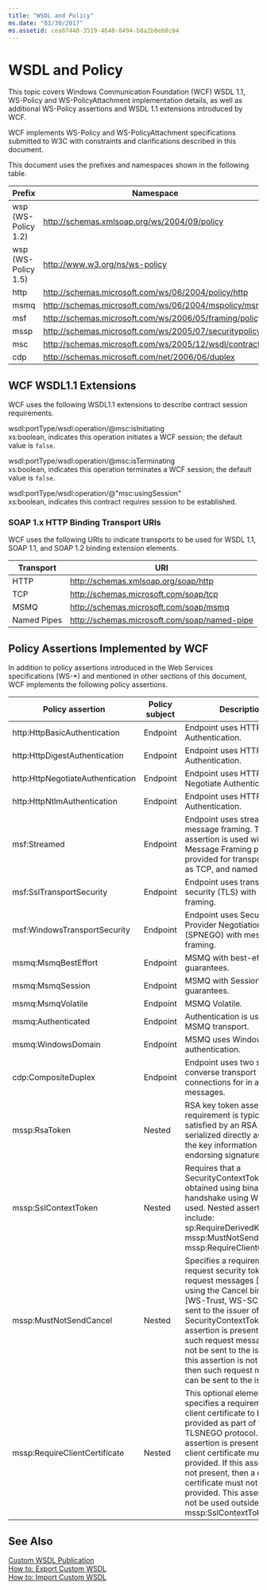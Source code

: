 ```yaml
---
title: "WSDL and Policy"
ms.date: "03/30/2017"
ms.assetid: cea87440-3519-4640-8494-b8a2b0e88c84
---
```

# WSDL and Policy
This topic covers Windows Communication Foundation (WCF) WSDL 1.1, WS-Policy and WS-PolicyAttachment implementation details, as well as additional WS-Policy assertions and WSDL 1.1 extensions introduced by WCF.  

 WCF implements WS-Policy and WS-PolicyAttachment specifications submitted to W3C with constraints and clarifications described in this document.  

 This document uses the prefixes and namespaces shown in the following table.  


|       Prefix        |                       Namespace                        |
|---------------------|--------------------------------------------------------|
| wsp (WS-Policy 1.2) |      http://schemas.xmlsoap.org/ws/2004/09/policy      |
| wsp (WS-Policy 1.5) |             http://www.w3.org/ns/ws-policy             |
|        http         |  http://schemas.microsoft.com/ws/06/2004/policy/http   |
|        msmq         | http://schemas.microsoft.com/ws/06/2004/mspolicy/msmq  |
|         msf         | http://schemas.microsoft.com/ws/2006/05/framing/policy |
|        mssp         | http://schemas.microsoft.com/ws/2005/07/securitypolicy |
|         msc         | http://schemas.microsoft.com/ws/2005/12/wsdl/contract  |
|         cdp         |    http://schemas.microsoft.com/net/2006/06/duplex     |

## WCF WSDL1.1 Extensions  
 WCF uses the following WSDL1.1 extensions to describe contract session requirements.  

 wsdl:portType/wsdl:operation/@msc:isInitiating  
 xs:boolean, indicates this operation initiates a WCF session; the default value is `false`.  

 wsdl:portType/wsdl:operation/@msc:isTerminating  
 xs:boolean, indicates this operation terminates a WCF session; the default value is `false`.  

 wsdl:portType/wsdl:operation/@"msc:usingSession"  
 xs:boolean, indicates this contract requires session to be established.  

### SOAP 1.x HTTP Binding Transport URIs  
 WCF uses the following URIs to indicate transports to be used for WSDL 1.1, SOAP 1.1, and SOAP 1.2 binding extension elements.  


|  Transport  |                     URI                      |
|-------------|----------------------------------------------|
|    HTTP     |     http://schemas.xmlsoap.org/soap/http     |
|     TCP     |    http://schemas.microsoft.com/soap/tcp     |
|    MSMQ     |    http://schemas.microsoft.com/soap/msmq    |
| Named Pipes | http://schemas.microsoft.com/soap/named-pipe |

## Policy Assertions Implemented by WCF  
 In addition to policy assertions introduced in the Web Services specifications (WS-*) and mentioned in other sections of this document, WCF implements the following policy assertions.  


|Policy assertion|Policy subject|Description|  
|----------------------|--------------------|-----------------|  
|http:HttpBasicAuthentication|Endpoint|Endpoint uses HTTP Basic Authentication.|  
|http:HttpDigestAuthentication|Endpoint|Endpoint uses HTTP Digest Authentication.|  
|http:HttpNegotiateAuthentication|Endpoint|Endpoint uses HTTP Negotiate Authentication.|  
|http:HttpNtlmAuthentication|Endpoint|Endpoint uses HTTP NTLM Authentication.|  
|msf:Streamed|Endpoint|Endpoint uses streamed message framing. This assertion is used with the Message Framing protocol provided for transports such as TCP, and named pipes.|  
|msf:SslTransportSecurity|Endpoint|Endpoint uses transport-layer security (TLS) with message framing.|  
|msf:WindowsTransportSecurity|Endpoint|Endpoint uses Security Provider Negotiation (SPNEGO) with message framing.|  
|msmq:MsmqBestEffort|Endpoint|MSMQ with best-effort guarantees.|  
|msmq:MsmqSession|Endpoint|MSMQ with Session guarantees.|  
|msmq:MsmqVolatile|Endpoint|MSMQ Volatile.|  
|msmq:Authenticated|Endpoint|Authentication is used with MSMQ transport.|  
|msmq:WindowsDomain|Endpoint|MSMQ uses Windows Domain authentication.|  
|cdp:CompositeDuplex|Endpoint|Endpoint uses two separate converse transport connections for in and out messages.|  
|mssp:RsaToken|Nested|RSA key token assertion. This requirement is typically satisfied by an RSA key serialized directly as part of the key information in an endorsing signature.|  
|mssp:SslContextToken|Nested|Requires that a SecurityContextToken obtained using binary TLS handshake using WS-Trust be used. Nested assertions include: sp:RequireDerivedKeys, mssp:MustNotSendCancel, mssp:RequireClientCertificate.|  
|mssp:MustNotSendCancel|Nested|Specifies a requirement that a request security token (RST) request messages [WS-Trust] using the Cancel binding [WS-Trust, WS-SC] not be sent to the issuer of a given SecurityContextToken. If this assertion is present, then such request messages must not be sent to the issuer. If this assertion is not present, then such request messages can be sent to the issuer.|  
|mssp:RequireClientCertificate|Nested|This optional element specifies a requirement for a client certificate to be provided as part of the TLSNEGO protocol. If this assertion is present, then a client certificate must be provided. If this assertion is not present, then a client certificate must not be provided. This assertion must not be used outside of mssp:SslContextToken.|  

## See Also  
 [Custom WSDL Publication](../../../../docs/framework/wcf/samples/custom-wsdl-publication.md)  
 [How to: Export Custom WSDL](../../../../docs/framework/wcf/extending/how-to-export-custom-wsdl.md)  
 [How to: Import Custom WSDL](../../../../docs/framework/wcf/extending/how-to-import-custom-wsdl.md)
